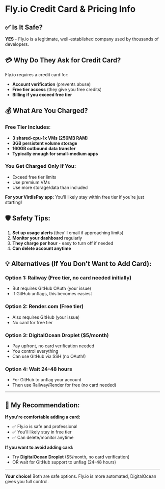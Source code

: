 # Fly.io Credit Card & Pricing Info

## ✅ Is It Safe?

**YES** - Fly.io is a legitimate, well-established company used by thousands of developers.

## 💳 Why Do They Ask for Credit Card?

Fly.io requires a credit card for:
- **Account verification** (prevents abuse)
- **Free tier access** (they give you free credits)
- **Billing if you exceed free tier**

## 💰 What Are You Charged?

### Free Tier Includes:
- **3 shared-cpu-1x VMs (256MB RAM)**
- **3GB persistent volume storage**
- **160GB outbound data transfer**
- **Typically enough for small-medium apps**

### You Get Charged Only If You:
- Exceed free tier limits
- Use premium VMs
- Use more storage/data than included

**For your VirdisPay app:** You'll likely stay within free tier if you're just starting!

## 🛡️ Safety Tips:

1. **Set up usage alerts** (they'll email if approaching limits)
2. **Monitor your dashboard** regularly
3. **They charge per hour** - easy to turn off if needed
4. **Can delete account anytime**

## 💡 Alternatives (If You Don't Want to Add Card):

### Option 1: **Railway** (Free tier, no card needed initially)
- But requires GitHub OAuth (your issue)
- If GitHub unflags, this becomes easiest

### Option 2: **Render.com** (Free tier)
- Also requires GitHub (your issue)
- No card for free tier

### Option 3: **DigitalOcean Droplet** ($5/month)
- Pay upfront, no card verification needed
- You control everything
- Can use GitHub via SSH (no OAuth!)

### Option 4: **Wait 24-48 hours**
- For GitHub to unflag your account
- Then use Railway/Render for free (no card needed)

---

## 🤔 My Recommendation:

**If you're comfortable adding a card:**
- ✅ Fly.io is safe and professional
- ✅ You'll likely stay in free tier
- ✅ Can delete/monitor anytime

**If you want to avoid adding card:**
- Try **DigitalOcean Droplet** ($5/month, no card verification)
- OR wait for GitHub support to unflag (24-48 hours)

---

**Your choice!** Both are safe options. Fly.io is more automated, DigitalOcean gives you full control.

